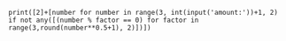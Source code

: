 
`print([2]+[number for number in range(3, int(input('amount:'))+1, 2) if not any([(number % factor == 0) for factor in range(3,round(number**0.5+1), 2)])])`

